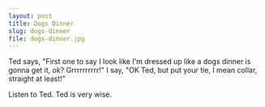 ```yaml
---
layout: post
title: Dogs Dinner
slug: dogs-dinner
file: dogs-dinner.jpg
---
```


<p>Ted says, &quot;First one to say I look like I&#39;m dressed up like a dogs dinner is gonna get it, ok?
Grrrrrrrrrr!&quot;
I say, &quot;OK Ted, but put your tie, I mean collar, straight at least!&quot;</p>

<p>Listen to Ted.
Ted is very wise.</p>